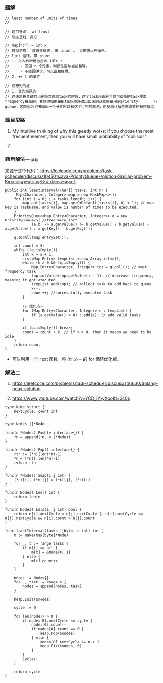 ### 题解
    // least number of units of times 
    // 
    
    // 题目特点： at least 
    // 动态规划、贪心
    
    // map["c"] = int x 
    // 数据结构： 双循环链表, 带 count 。 需要防止死循环。
    // link 循环，带 count  
    // 1. 怎么判断是否应该 idle ?
    //     - 回溯 n 个元素，判断是否与当前相等。 
    //     - 不能回溯时，可以直接放置。 
    // 2. ++ 1 的条件
    
    // 没想到的点
    // 1. 优先级队列
    // 这道题最关键的点是每次选取task的时候，这个task应该是当前可选择的task里面frequency最高的。我觉得如果要把task顺序输出出来的话就需要用到priority       // queue，这题因为只要输出一个长度所以有这个讨巧的解法，但反而让解题思路变的有些晦涩。


### 题目思路
1. My intuitive thinking of why this greedy works: If you choose the most frequent element, then you will have small probability of "collision".

2. 




### 题目解法一  pq 

来源于这个代码：https://leetcode.com/problems/task-scheduler/discuss/104501/Java-PriorityQueue-solution-Similar-problem-Rearrange-string-K-distance-apart

```
public int leastInterval(char[] tasks, int n) {
     Map<Character, Integer> map = new HashMap<>();
    for (int i = 0; i < tasks.length; i++) {
        map.put(tasks[i], map.getOrDefault(tasks[i], 0) + 1); // map key is TaskName, and value is number of times to be executed.
    }
    PriorityQueue<Map.Entry<Character, Integer>> q = new PriorityQueue<>( //frequency sort
            (a,b) -> a.getValue() != b.getValue() ? b.getValue() - a.getValue() : a.getKey() - b.getKey());

    q.addAll(map.entrySet());

    int count = 0;
    while (!q.isEmpty()) {
        int k = n + 1;
        List<Map.Entry> tempList = new ArrayList<>();
        while (k > 0 && !q.isEmpty()) {
            Map.Entry<Character, Integer> top = q.poll(); // most frequency task
            top.setValue(top.getValue() - 1); // decrease frequency, meaning it got executed
            tempList.add(top); // collect task to add back to queue
            k--;
            count++; //successfully executed task
        }

        // 优化点一
        for (Map.Entry<Character, Integer> e : tempList) {
            if (e.getValue() > 0) q.add(e); // add valid tasks 
        }

        if (q.isEmpty()) break;
        count = count + k; // if k > 0, then it means we need to be idle
    }
    return count;
}
```

- 可以利用一个 next 函数，将 `优化点一` 的 for 循环优化掉。 
### 解法二 

1. https://leetcode.com/problems/task-scheduler/discuss/146630/Golang-heap-solution

2. https://www.youtube.com/watch?v=YCD_iYxyXoo&t=340s


```
type Node struct {
    nextCycle, count int
}

type Nodes []*Node

func(n *Nodes) Push(v interface{}) {
    *n = append(*n, v.(*Node))
}

func(n *Nodes) Pop() interface{} {
    rtn := (*n)[len(*n)-1]
    *n = (*n)[:len(*n)-1]
    return rtn
}

func(n *Nodes) Swap(i,j int) {
    (*n)[i], (*n)[j] = (*n)[j], (*n)[i]
}

func(n Nodes) Len() int {
    return len(n)
}

func(n Nodes) Less(i, j int) bool {
    return n[i].nextCycle < n[j].nextCycle || n[i].nextCycle == n[j].nextCycle && n[i].count > n[j].count    
}

func leastInterval(tasks []byte, n int) int {
    m := make(map[byte]*Node)
    
    for _, t := range tasks {
        if m[t] == nil {
            m[t] = &Node{0, 1}
        } else {
            m[t].count++
        }
    }
    
    nodes := Nodes{}
    for _, task := range m {
        nodes = append(nodes, task)
    }
    
    heap.Init(&nodes)
    
    cycle := 0
    
    for len(nodes) > 0 {    
        if nodes[0].nextCycle <= cycle {
            nodes[0].count--
            if nodes[0].count == 0 {
                heap.Pop(&nodes)
            } else {
                nodes[0].nextCycle += n + 1
                heap.Fix(&nodes, 0)
            }
        }
        cycle++
    }
    
    return cycle
}
```